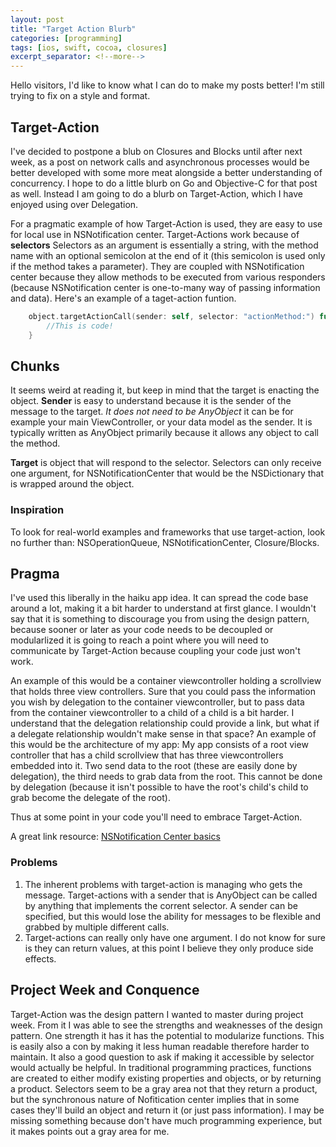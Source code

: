 ```yaml
---
layout: post
title: "Target Action Blurb"
categories: [programming]
tags: [ios, swift, cocoa, closures]
excerpt_separator: <!--more-->
---
```


Hello visitors, I'd like to know what I can do to make my posts better! I'm still trying to fix on a style and format.

## Target-Action

I've decided to postpone a blub on Closures and Blocks until after next week, as a post on network calls and asynchronous processes would be better developed with some more meat alongside a better understanding of
concurrency. I hope to do a little blurb on Go and Objective-C for that post as well. Instead I am going to do a blurb on Target-Action, which I have enjoyed using over Delegation.

For a pragmatic example of how Target-Action is used, they are easy to use for local use in NSNotification center. Target-Actions work because of **selectors** Selectors as an argument is essentially a string, with the method name with an optional semicolon at the end of it (this semicolon is used only if the method takes a parameter). They are coupled with NSNotification center because they allow methods to be executed from various responders (because NSNotification center is one-to-many way of passing information and data). Here's an example of a taget-action funtion.
```swift
    object.targetActionCall(sender: self, selector: "actionMethod:") func actionMethod(sender: AnyObject!) {
        //This is code!
    }
```

## Chunks

It seems weird at reading it, but keep in mind that the target is enacting the object. **Sender** is easy to
understand because it is the sender of the message to the target. _It does not need to be AnyObject_ it can be for example your main ViewController, or your data model as the sender. It is typically written as AnyObject primarily because it allows any object to call the method.

**Target** is object that will respond to the selector. Selectors can only receive one argument, for NSNotificationCenter that would be the NSDictionary that is wrapped around the object.

### Inspiration

To look for real-world examples and frameworks that use target-action, look no further than: NSOperationQueue, NSNotificationCenter, Closure/Blocks.

## Pragma

I've used this liberally in the haiku app idea. It can spread the code base around a lot, making it a bit harder to understand at first glance. I wouldn't say that it is something to discourage you from using the design pattern, because sooner or later as your code needs to be decoupled or modularlized it is going to reach a point where you will need to communicate by Target-Action because coupling your code just won't work.

An example of this would be a container viewcontroller holding a scrollview that holds three view controllers. Sure that you could pass the information you wish by delegation to the container viewcontroller, but to pass data from the container viewcontroller to a child of a child is a bit harder. I understand that the delegation relationship could provide a link, but what if a delegate relationship wouldn't make sense in that space? An example of this would be the architecture of my app: My app consists of a root view controller that has a child scrollview that has three viewcontrollers embedded into it. Two send data to the root (these are easily done by delegation), the third needs to grab data from the root. This cannot be done by delegation (because it isn't possible to have the root's child's child to grab become the delegate of the root).

Thus at some point in your code you'll need to embrace Target-Action.

A great link resource: [NSNotification Center basics](http://www.learnswift.io/?offset=1402943899024)

### Problems

1. The inherent problems with target-action is managing who gets the message. Target-actions with a sender that is AnyObject can be called by anything that implements the corrent selector. A sender can be specified, but this would lose the ability for messages to be flexible and grabbed by multiple different calls.
2. Target-actions can really only have one argument. I do not know for sure is they can return values, at this point
 I believe they only produce side effects.

## Project Week and Conquence

Target-Action was the design pattern I wanted to master during project week. From it I was able to see the strengths and weaknesses of the design pattern. One strength it has it has the potential to modularize functions. This is easily also a con by making it less human readable therefore harder to maintain. It also a good question to ask if making it accessible by selector would actually be helpful. In traditional programming practices, functions are created to either modify existing properties and objects, or by returning a product. Selectors seem to be a gray area not that they return a product, but the synchronous nature of Nofitication center implies that in some cases they'll build an object and return it (or just pass information). I may be missing something because don't have much programming experience, but it makes points out a gray area for me.
